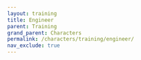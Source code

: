 ```yaml
---
layout: training
title: Engineer
parent: Training
grand_parent: Characters
permalink: /characters/training/engineer/
nav_exclude: true
---
```

